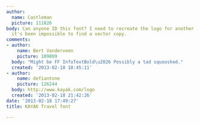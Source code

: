 ```yaml
---
author:
  name: Castleman
  picture: 111826
body: Can anyone ID this font? I need to recreate the logo for another client, and
  it's been impossible to find a vector copy.
comments:
- author:
    name: Bert Vanderveen
    picture: 109809
  body: "Might be FF InfoTextBold\u2026 Possibly a tad squooshed."
  created: '2013-02-18 18:45:11'
- author:
    name: defiantone
    picture: 126244
  body: http://www.kayak.com/logo
  created: '2013-02-18 21:42:26'
date: '2013-02-18 17:49:27'
title: KAYAK Travel font

---
```

